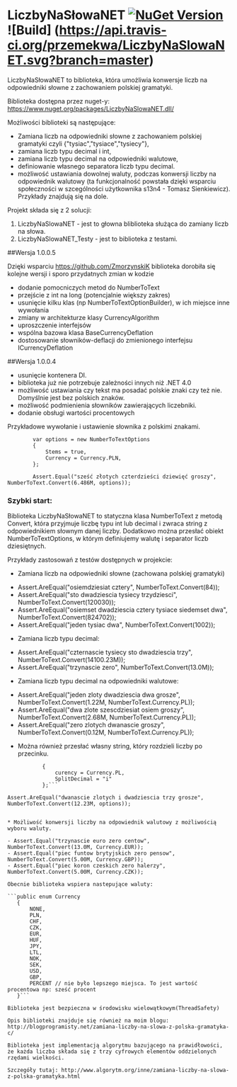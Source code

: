 LiczbyNaSłowaNET [![NuGet Version](https://img.shields.io/nuget/v/LiczbyNaSlowaNET.dll.svg?style=flat)](https://www.nuget.org/packages/LiczbyNaSlowaNET.dll/) ![Build] (https://api.travis-ci.org/przemekwa/LiczbyNaSlowaNET.svg?branch=master)
=================
 

LiczbyNaSłowaNET to biblioteka, która umożliwia konwersje liczb na odpowiedniki słowne z zachowaniem polskiej gramatyki.

Biblioteka dostępna przez nuget-y: https://www.nuget.org/packages/LiczbyNaSlowaNET.dll/

Możliwości biblioteki są następujące:

* Zamiana liczb na odpowiedniki słowne z zachowaniem polskiej gramatyki czyli  {"tysiac","tysiace","tysiecy"},
* zamiana liczb typu decimal i int,
* zamiana liczb typu decimal na odpowiedniki walutowe,
* definiowanie własnego separatora liczb typu decimal.
* możliwość ustawiania dowolnej waluty, podczas konwersji liczby na odpowiednik walutowy (ta funkcjonalność powstała dzięki wsparciu społeczności w szcególności użytkownika s13n4 - Tomasz Sienkiewicz). Przykłady znajdują się na dole.

Projekt składa się z 2 solucji:

1. LiczbyNaSlowaNET - jest to głowna bliblioteka służąca do zamiany liczb na słowa.
2. LiczbyNaSlowaNET_Testy - jest to biblioteka z testami.

##Wersja 1.0.0.5

Dzięki wsparciu https://github.com/ZmorzynskiK biblioteka dorobiła się kolejne wersji i sporo przydatnych zmian w kodzie

+ dodanie pomocniczych metod do NumberToText
+ przejście z int na long (potencjalnie większy zakres)
+ usunięcie kilku klas (np NumberToTextOptionBuilder), w ich miejsce inne wywołania
+ zmiany w architekturze klasy CurrencyAlgorithm
+ uproszczenie interfejsów
+ wspólna bazowa klasa BaseCurrencyDeflation
+ dostosowanie słowników-deflacji do zmienionego interfejsu ICurrencyDeflation

##Wersja 1.0.0.4

+ usunięcie kontenera DI.
+ biblioteka już nie potrzebuje zależności innych niż .NET 4.0
+ możliwość ustawiania czy tekst ma posadać polskie znaki czy też nie. Domyślnie jest bez polskich znaków. 
+ możliwość podmienienia słowników zawierających liczebniki.
+ dodanie obsługi wartości procentowych

Przykładowe wywołanie i ustawienie słownika z polskimi znakami. 

            var options = new NumberToTextOptions
            {
                Stems = true,
                Currency = Currency.PLN,
            };

            Assert.Equal("sześć złotych czterdzieści dziewięć groszy", NumberToText.Convert(6.486M, options));
            

### Szybki start:

Biblioteka LiczbyNaSłowaNET to statyczna klasa NumberToText z metodą Convert, która przyjmuje liczbę typu int lub decimal i zwraca string z odpowiednikiem słownym danej liczby. Dodatkowo można przesłać obiekt NumberToTextOptions, w którym definiujemy walutę i separator liczb dziesiętnych.

Przykłady zastosowań z testów dostępnych w projekcie:

* Zamiana liczb na odpowiedniki słowne (zachowana polskiej gramatyki)
 -  Assert.AreEqual("osiemdziesiat cztery", NumberToText.Convert(84));
 -  Assert.AreEqual("sto dwadziescia tysiecy trzydziesci", NumberToText.Convert(120030));
 -  Assert.AreEqual("osiemset dwadziescia cztery tysiace siedemset dwa", NumberToText.Convert(824702));
 -  Assert.AreEqual("jeden tysiac dwa", NumberToText.Convert(1002)); 

* Zamiana liczb typu decimal:
 -   Assert.AreEqual("czternascie tysiecy sto dwadziescia trzy", NumberToText.Convert(14100.23M));
 -   Assert.AreEqual("trzynascie zero", NumberToText.Convert(13.0M));

* Zamiana liczb typu decimal na odpowiedniki walutowe:
 - Assert.AreEqual("jeden zloty dwadziescia dwa grosze", NumberToText.Convert(1.22M,  NumberToText.Currency.PL));
 -   Assert.AreEqual("dwa zlote szescdziesiat osiem groszy", NumberToText.Convert(2.68M, NumberToText.Currency.PL));
 -   Assert.AreEqual("zero zlotych dwanascie groszy", NumberToText.Convert(0.12M, NumberToText.Currency.PL));
 
* Można również przesłać własny string, który rozdzieli liczby po przecinku.

 ```var options = new NumberToTextOptions
            {
                curency = Currency.PL,
                SplitDecimal = "i"
            };```

Assert.AreEqual("dwanascie zlotych i dwadziescia trzy grosze", NumberToText.Convert(12.23M, options));


* Możliwość konwersji liczby na odpowiednik walutowy z możliwością wyboru waluty.

 - Assert.Equal("trzynascie euro zero centow", NumberToText.Convert(13.0M, Currency.EUR)); 
 - Assert.Equal("piec funtow brytyjskich zero pensow", NumberToText.Convert(5.00M, Currency.GBP));
 - Assert.Equal("piec koron czeskich zero halerzy", NumberToText.Convert(5.00M, Currency.CZK));
            
Obecnie biblioteka wspiera nastepujące waluty:

```public enum Currency
    {
        NONE,
        PLN,
        CHF,
        CZK,
        EUR,
        HUF,
        JPY,
        LTL,
        NOK,
        SEK,
        USD,
        GBP,
        PERCENT // nie było lepszego miejsca. To jest wartość procentowa np: sześć procent
    }```

Biblioteka jest bezpieczna w środowisku wielowątkowym(ThreadSafety)

Opis biblioteki znajduje się również na moim blogu: http://blogprogramisty.net/zamiana-liczby-na-slowa-z-polska-gramatyka-c/

Biblioteka jest implementacją algorytmu bazującego na prawidłowości, że każda liczba składa się z trzy cyfrowych elementów oddzielonych rzędami wielkości.

Szczegóły tutaj: http://www.algorytm.org/inne/zamiana-liczby-na-slowa-z-polska-gramatyka.html

